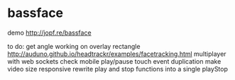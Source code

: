 # bassface
demo http://jopf.re/bassface

to do:
get angle working on overlay rectangle http://auduno.github.io/headtrackr/examples/facetracking.html
multiplayer with web sockets
check mobile play/pause touch event duplication
make video size responsive
rewrite play and stop functions into a single playStop
